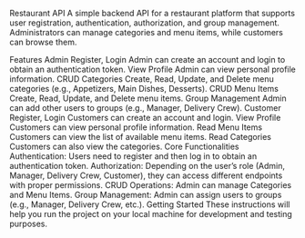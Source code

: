 Restaurant API
A simple backend API for a restaurant platform that supports user registration, authentication, authorization, and group management. Administrators can manage categories and menu items, while customers can browse them.

Features
Admin
Register, Login
Admin can create an account and login to obtain an authentication token.
View Profile
Admin can view personal profile information.
CRUD Categories
Create, Read, Update, and Delete menu categories (e.g., Appetizers, Main Dishes, Desserts).
CRUD Menu Items
Create, Read, Update, and Delete menu items.
Group Management
Admin can add other users to groups (e.g., Manager, Delivery Crew).
Customer
Register, Login
Customers can create an account and login.
View Profile
Customers can view personal profile information.
Read Menu Items
Customers can view the list of available menu items.
Read Categories
Customers can also view the categories.
Core Functionalities
Authentication: Users need to register and then log in to obtain an authentication token.
Authorization: Depending on the user’s role (Admin, Manager, Delivery Crew, Customer), they can access different endpoints with proper permissions.
CRUD Operations: Admin can manage Categories and Menu Items.
Group Management: Admin can assign users to groups (e.g., Manager, Delivery Crew, etc.).
Getting Started
These instructions will help you run the project on your local machine for development and testing purposes.
